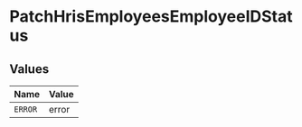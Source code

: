 # PatchHrisEmployeesEmployeeIDStatus


## Values

| Name    | Value   |
| ------- | ------- |
| `ERROR` | error   |